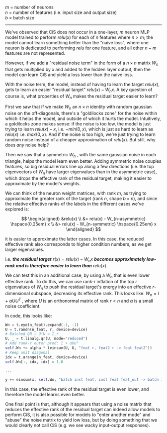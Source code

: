 $m$ = number of neurons <br>
$n$ = number of features (i.e. input size and output size) <br>
$b$ = batch size

---

We've observed that CiS does not occur in a one-layer, $m$ neuron MLP model trained to perform $relu(x)$ for each of $n$ features where $n > m$; the model cannot learn something better than the "naive loss", where one neuron is dedicated to performing $relu$ for one feature, and all other $n - m$ features are not represented. 

However, if we add a "residual noise term" in the form of a $n \times n$ matrix $W_n$ that gets multiplied by $x$ and added to the hidden layer output, then the model *can* learn CiS and yield a loss lower than the naive loss.

With the noise term, the model, instead of having to learn the target $relu(x)$, gets to learn an easier "residual target" $relu(x) - W_n x$. A key question of course is, what properties of $W_n$ makes the residual target easier to learn?

First we saw that if we make $W_n$  an  $n \times n$ identity with random gaussian noise on the off-diagonals, there's a "goldilocks zone" for the noise within which it helps the model, and outside of which it hurts the model. Intuitively, a goldilocks zone makes sense: if the noise is too low, the model is just trying to learn $relu(x) - x$, i.e. $-min(0, x)$, which is just as hard to learn as $relu(x)$ i.e. $max(0, x)$. And if the noise is too high, we're just trying to learn random noise instead of a cheaper approximation of $relu(x)$. But still, why does *any* noise help?

Then we saw that a symmetric $W_n$ , with the same gaussian noise in each triangle, helps the model learn even better. Adding symmetric noise couples features, so big residual errors line up along a few directions (i.e. the top eigenvectors of $W_n$ have larger eigenvalues than in the asymmetric case), which drops the effective rank of the residual target, making it easier to approximate by the model's weights.

We can think of the neuron weight matrices, with rank $m$, as trying to approximate the greater rank of the target (rank $n$, shape $b \times n$), and since the relative effective ranks of the labels in the different cases we've explored is:

$$
\begin{aligned}
&relu(x) \\
&> relu(x) - W_{n-asymmetric} \hspace{0.25em} x \\
&> relu(x) - W_{n-symmetric} \hspace{0.25em} x
\end{aligned}
$$

it is easier to approximate the latter cases. In this case, the reduced effective rank also corresponds to higher condition numbers, as we get larger eigenvalues.

i.e. ***the residual target*** $r(x) = relu(x) - W_n x$ ***becomes approximately low-rank and is therefore easier to learn than*** $relu(x)$.

We can test this in an additional case, by using a $W_n$ that is even lower effective rank. To do this, we can use rank-r inflation of the top $r$ eigenvalues of $W_n$ to push the residual target's energy into an effective $r$-dimensional subspace, decreasing its effective rank. This looks like: $W_n = I + \alpha U U^T$ , where $U$ is an orthonormal matrix of rank $r < n$ and $\alpha$ is a small noise coefficient.

In code, this looks like:

```python
Wn = t.eye(n_feat).expand(-1, -1)
U = t.randn(n_feat, r, device=device) 
# Batched QR ⇒ UᵀU = I_r 
U, _ = t.linalg.qr(U, mode="reduced")
# Add rank-r outer prod: I + αUUᵀ
self.Wn += alpha * (einsum(U, U, "feat r, feat2 r -> feat feat2"))
# Keep unit diagonal
idx = t.arange(n_feat, device=device)
self.Wn[:, idx, idx] = 1.0

... 

y += einsum(x, self.Wn, "batch inst feat, inst feat feat_out -> batch inst feat_out")
```

In this case, the effective rank of the residual target is even lower, and therefore the model learns even better.

One final point is that, although it appears that using a noise matrix that reduces the effective rank of the residual target can indeed allow models to perform CiS, it is also possible for models to "enter another mode" and "abuse" the noise matrix to yield low loss, but by doing something that we would clearly not call CiS (e.g. we see wacky input-output responses).